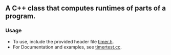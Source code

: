 ## A C++ class that computes runtimes of parts of a program.

### Usage
- To use, include the provided header file [timer.h](timer.h).
- For Documentation and examples, see [timertest.cc](timertest.cc).
